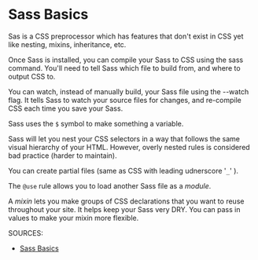 # Sass Basics

Sas is a CSS preprocessor which has features that don't exist in CSS yet like nesting, mixins, inheritance, etc.

Once Sass is installed, you can compile your Sass to CSS using the sass command. You'll need to tell Sass which file to build from, and where to output CSS to.

You can watch, instead of manually build, your Sass file using the --watch flag. It tells Sass to watch your source files for changes, and re-compile CSS each time you save your Sass.

Sass uses the `$` symbol to make something a variable.

Sass will let you nest your CSS selectors in a way that follows the same visual hierarchy of your HTML. However, overly nested rules is considered bad practice (harder to maintain).

You can create partial files (same as CSS with leading udnerscore '`_`' ).

The `@use` rule allows you to load another Sass file as a *module*.

A *mixin* lets you make groups of CSS declarations that you want to reuse throughout your site. It helps keep your Sass very DRY. You can pass in values to make your mixin more flexible.

SOURCES:
* [Sass Basics](https://sass-lang.com/guide)